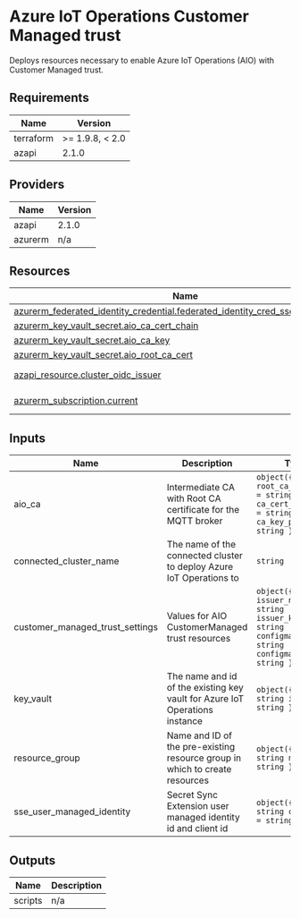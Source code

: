 <!-- BEGIN_TF_DOCS -->
<!-- markdown-table-prettify-ignore-start -->
# Azure IoT Operations Customer Managed trust

Deploys resources necessary to enable Azure IoT Operations (AIO) with Customer Managed trust.

## Requirements

| Name | Version |
|------|---------|
| terraform | >= 1.9.8, < 2.0 |
| azapi | 2.1.0 |

## Providers

| Name | Version |
|------|---------|
| azapi | 2.1.0 |
| azurerm | n/a |

## Resources

| Name | Type |
|------|------|
| [azurerm_federated_identity_credential.federated_identity_cred_sse_cert_manager](https://registry.terraform.io/providers/hashicorp/azurerm/latest/docs/resources/federated_identity_credential) | resource |
| [azurerm_key_vault_secret.aio_ca_cert_chain](https://registry.terraform.io/providers/hashicorp/azurerm/latest/docs/resources/key_vault_secret) | resource |
| [azurerm_key_vault_secret.aio_ca_key](https://registry.terraform.io/providers/hashicorp/azurerm/latest/docs/resources/key_vault_secret) | resource |
| [azurerm_key_vault_secret.aio_root_ca_cert](https://registry.terraform.io/providers/hashicorp/azurerm/latest/docs/resources/key_vault_secret) | resource |
| [azapi_resource.cluster_oidc_issuer](https://registry.terraform.io/providers/Azure/azapi/2.1.0/docs/data-sources/resource) | data source |
| [azurerm_subscription.current](https://registry.terraform.io/providers/hashicorp/azurerm/latest/docs/data-sources/subscription) | data source |

## Inputs

| Name | Description | Type | Default | Required |
|------|-------------|------|---------|:--------:|
| aio\_ca | Intermediate CA with Root CA certificate for the MQTT broker | ```object({ root_ca_cert_pem = string ca_cert_chain_pem = string ca_key_pem = string })``` | n/a | yes |
| connected\_cluster\_name | The name of the connected cluster to deploy Azure IoT Operations to | `string` | n/a | yes |
| customer\_managed\_trust\_settings | Values for AIO CustomerManaged trust resources | ```object({ issuer_name = string issuer_kind = string configmap_name = string configmap_key = string })``` | n/a | yes |
| key\_vault | The name and id of the existing key vault for Azure IoT Operations instance | ```object({ name = string id = string })``` | n/a | yes |
| resource\_group | Name and ID of the pre-existing resource group in which to create resources | ```object({ id = string name = string })``` | n/a | yes |
| sse\_user\_managed\_identity | Secret Sync Extension user managed identity id and client id | ```object({ id = string client_id = string })``` | n/a | yes |

## Outputs

| Name | Description |
|------|-------------|
| scripts | n/a |
<!-- markdown-table-prettify-ignore-end -->
<!-- END_TF_DOCS -->
